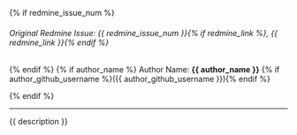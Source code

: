 {% if redmine_issue_num %}
###### Original Redmine Issue: {{ redmine_issue_num }}{% if redmine_link %}, {{ redmine_link }}{% endif %}

{% endif %}
{% if author_name %}
Author Name: **{{ author_name }}** {% if author_github_username %}({{ author_github_username }}){% endif %}

{% endif %}

---

{{ description }}


